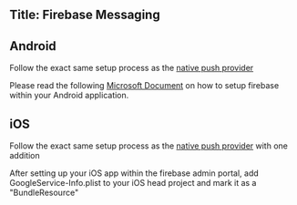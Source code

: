 Title: Firebase Messaging
---

<?! PackageInfo "Shiny.Push.FirebaseMessaging" /?>


## Android
Follow the exact same setup process as the [native push provider](xref:pushnative)

Please read the following [Microsoft Document](https://docs.microsoft.com/en-us/xamarin/android/data-cloud/google-messaging/firebase-cloud-messaging) on
how to setup firebase within your Android application.

## iOS


Follow the exact same setup process as the [native push provider](xref:pushnative) with one addition

After setting up your iOS app within the firebase admin portal, add GoogleService-Info.plist to your iOS head project
and mark it as a "BundleResource"